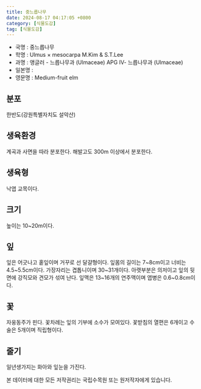 ```yaml
---
title: 중느릅나무
date: 2024-08-17 04:17:05 +0800
category: [식물도감]
tag: [식물도감]
---
```




- 국명 : 중느릅나무
- 학명 : Ulmus × mesocarpa M.Kim & S.T.Lee
- 과명 : 앵글러 - 느릅나무과 (Ulmaceae) APG Ⅳ- 느릅나무과 (Ulmaceae)
- 일본명 : 
- 영문명 : Medium-fruit elm


## 분포
한반도(강원특별자치도 설악산) 
## 생육환경
계곡과 사면을 따라 분포한다. 해발고도 300m 이상에서 분포한다.
## 생육형
낙엽 교목이다. 
## 크기
높이는 10~20m이다. 
## 잎
잎은 어긋나고 홑잎이며 거꾸로 선 달걀형이다. 잎몸의 길이는 7~8cm이고 너비는 4.5~5.5cm이다. 가장자리는 겹톱니이며 30~31개이다. 아랫부분은 의저이고 잎의 뒷면에 강직모와 견모가 섞여 난다. 잎맥은 13~16개의 연주맥이며 엽병은 0.6~0.8cm이다. 
## 꽃
자웅동주가 핀다. 꽃차례는 잎의 기부에 소수가 모여있다. 꽃받침의 열편은 6개이고 수술은 5개이며 직립형이다.
## 줄기
일년생가지는 화아와 잎눈을 가진다. 






본 데이터에 대한 모든 저작권리는 국립수목원 또는 원저작자에게 있습니다.
